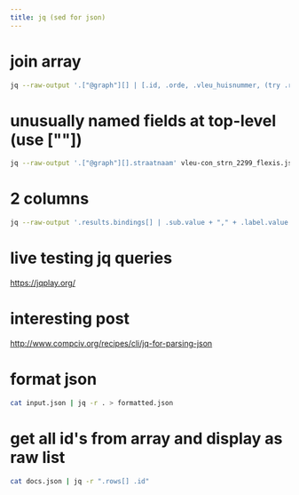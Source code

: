 ```yaml
---
title: jq (sed for json)
---
```


# join array
```bash
jq --raw-output '.["@graph"][] | [.id, .orde, .vleu_huisnummer, (try .relaties|join("|")) ] | @csv' vleu-ab-bouwvergunning_1_2299_flexis.json > bouwvergunningen.txt
```

# unusually named fields at top-level (use [""])
```bash
jq --raw-output '.["@graph"][].straatnaam' vleu-con_strn_2299_flexis.json > straatnamen.txt
```

# 2 columns
```bash
jq --raw-output '.results.bindings[] | .sub.value + "," + .label.value' < rce-cht.json > rce-cht.csv```
```

# live testing jq queries
https://jqplay.org/

# interesting post
<http://www.compciv.org/recipes/cli/jq-for-parsing-json>

# format json
```bash
cat input.json | jq -r . > formatted.json
```

# get all id's from array and display as raw list
```bash
cat docs.json | jq -r ".rows[] .id"
```
